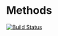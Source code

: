 # Methods
[![Build Status](https://ci.appveyor.com/api/projects/status/github/llstudent83/methods)](https://ci.appveyor.com/api/projects/status/github/llstudent83/methods)
